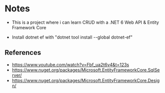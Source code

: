 # Notes
* This is a project where i can learn CRUD with a .NET 6 Web API & Entity Framework Core

* Install dotnet ef with "dotnet tool install --global dotnet-ef"

## References
 * https://www.youtube.com/watch?v=Fbf_ua2t6v4&t=123s
 * https://www.nuget.org/packages/Microsoft.EntityFrameworkCore.SqlServer/
 * https://www.nuget.org/packages/Microsoft.EntityFrameworkCore.Design/